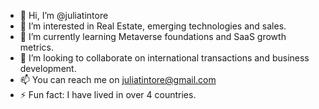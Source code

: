 - 👋 Hi, I’m @juliatintore
- 👀 I’m interested in Real Estate, emerging technologies and sales.
- 🌱 I’m currently learning Metaverse foundations and SaaS growth metrics.
- 💞️ I’m looking to collaborate on international transactions and business development.
- 📫 You can reach me on juliatintore@gmail.com
- ⚡ Fun fact: I have lived in over 4 countries.
